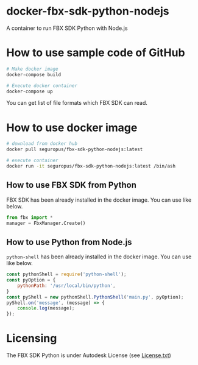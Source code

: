 # docker-fbx-sdk-python-nodejs
A container to run FBX SDK Python with Node.js



# How to use sample code of GitHub
```bash
# Make docker image
docker-compose build

# Execute docker container
docker-compose up
```

You can get list of file formats which FBX SDK can read.



# How to use docker image

```bash
# download from docker hub
docker pull seguropus/fbx-sdk-python-nodejs:latest

# execute container
docker run -it seguropus/fbx-sdk-python-nodejs:latest /bin/ash
```



## How to use FBX SDK from Python

FBX SDK has been already installed in the docker image. You can use like below.

```python:main.py
from fbx import *
manager = FbxManager.Create()
```



## How to use Python from Node.js

`python-shell` has been already installed in the docker image. You can use like below.

```javascript:index.js
const pythonShell = require('python-shell');
const pyOption = {
    pythonPath: '/usr/local/bin/python',
}
const pyShell = new pythonShell.PythonShell('main.py', pyOption);
pyShell.on('message', (message) => {
    console.log(message);
});
```



# Licensing

The FBX SDK Python is under Autodesk License (see [License.txt](./License.txt))
